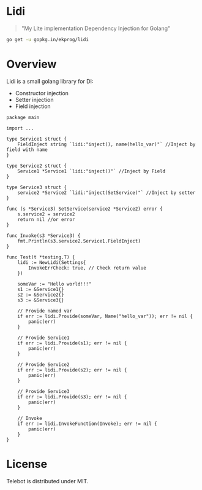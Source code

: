 # Lidi
>"My Lite implementation Dependency Injection for Golang"

```bash
go get -u gopkg.in/ekprog/lidi
```

# Overview
Lidi is a small golang library for DI:
- Constructor injection
- Setter injection
- Field injection


```
package main 

import ...

type Service1 struct {
	FieldInject string `lidi:"inject(), name(hello_var)"` //Inject by field with name
}

type Service2 struct {
	Service1 *Service1 `lidi:"inject()"` //Inject by Field
}

type Service3 struct {
	service2 *Service2 `lidi:"inject(SetService)"` //Inject by setter
}

func (s *Service3) SetService(service2 *Service2) error {
	s.service2 = service2
	return nil //or error
}

func Invoke(s3 *Service3) {
	fmt.Println(s3.service2.Service1.FieldInject)
}

func Test(t *testing.T) {
	lidi := NewLidi(Settings{
		InvokeErrCheck: true, // Check return value
	})

	someVar := "Hello world!!!"
	s1 := &Service1{}
	s2 := &Service2{}
	s3 := &Service3{}

	// Provide named var
	if err := lidi.Provide(someVar, Name("hello_var")); err != nil {
		panic(err)
	}

	// Provide Service1
	if err := lidi.Provide(s1); err != nil {
		panic(err)
	}

	// Provide Service2
	if err := lidi.Provide(s2); err != nil {
		panic(err)
	}

	// Provide Service3
	if err := lidi.Provide(s3); err != nil {
		panic(err)
	}

	// Invoke
	if err := lidi.InvokeFunction(Invoke); err != nil {
		panic(err)
	}
}
```

# License
Telebot is distributed under MIT.